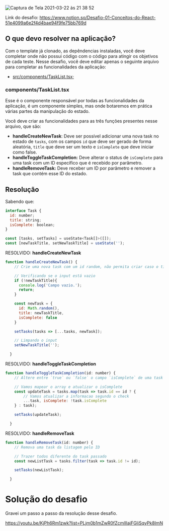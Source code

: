 
![Captura de Tela 2021-03-22 às 21 38 52](https://user-images.githubusercontent.com/49724512/112075330-0e1b0700-8b57-11eb-9e81-e383edc3fe8f.png)

Link do desafio: https://www.notion.so/Desafio-01-Conceitos-do-React-51e4099a6e2f4d4bae94f9fe75bb769d

## O que devo resolver na aplicação?

Com o template já clonado, as depêndencias instaladas, você deve completar onde não possui código com o código para atingir os objetivos de cada teste. Nesse desafio, você deve editar apenas o seguinte arquivo para completar as funcionalidades da aplicação:

- [src/components/TaskList.tsx;](https://github.com/rocketseat-education/ignite-template-reactjs-conceitos-do-react/blob/main/src/components/TaskList.tsx)

### components/TaskList.tsx

Esse é o componente responsável por todas as funcionalidades da aplicação, é um componente simples, mas onde botaremos em prática várias partes da manipulação do estado.

Você deve criar as funcionalidades para as três funções presentes nesse arquivo, que são:

- **handleCreateNewTask**: Deve ser possível adicionar uma nova task no estado de `tasks`, com os campos `id` que deve ser gerado de forma aleatória, `title` que deve ser um texto e `isComplete` que deve iniciar como false.
- **handleToggleTaskCompletion:** Deve alterar o status de `isComplete` para uma task com um ID específico que é recebido por parâmetro.
- **handleRemoveTask:** Deve receber um ID por parâmetro e remover a task que contém esse ID do estado.

## Resolução

Sabendo que:
```jsx
interface Task {
  id: number;
  title: string;
  isComplete: boolean;
}

const [tasks, setTasks] = useState<Task[]>([]);
const [newTaskTitle, setNewTaskTitle] = useState('');
```

RESOLVIDO: **handleCreateNewTask**

```jsx
function handleCreateNewTask() {
    // Crie uma nova task com um id random, não permita criar caso o título seja vazio.

    // Verificando se o input está vazio
    if (!newTaskTitle){
      console.log('Campo vazio.');
      return;
    }

    const newTask = {
      id: Math.random(),
      title: newTaskTitle,
      isComplete: false
    }

    setTasks(tasks => [...tasks, newTask]);

    // Limpando o input
    setNewTaskTitle('');

  }
```

RESOLVIDO: **handleToggleTaskCompletion**

```jsx
function handleToggleTaskCompletion(id: number) {
    // Altere entre `true` ou `false` o campo `isComplete` de uma task com dado ID

    // Vamos mapear o array e atualizar o isComplete
    const updateTask = tasks.map(task => task.id == id ? {
        // Vamos atualizar a informacao segundo o check
        ...task, isComplete: !task.isComplete
    } : task);

    setTasks(updateTask);

  }
```

RESOLVIDO: **handleRemoveTask**

```jsx
function handleRemoveTask(id: number) {
    // Remova uma task da listagem pelo ID

    // Trazer todos diferente do task passado
    const newListTask = tasks.filter(task => task.id != id);

    setTasks(newListTask);

  }
```

# Solução do desafio

Gravei um passo a passo da resolução desse desafio.

https://youtu.be/KjPh6Rm1zwk?list=PLjm0b1mZwR0fZcmlIlajFGliSqyPk8lmN
